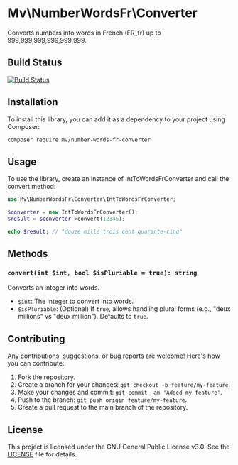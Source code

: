 # Mv\NumberWordsFr\Converter

Converts numbers into words in French (FR_fr) up to 999,999,999,999,999,999.

## Build Status

[![Build Status](https://app.travis-ci.com/phpmike/MvNumberWordsFrConverter.svg?branch=master)](https://app.travis-ci.com/phpmike/MvNumberWordsFrConverter)


## Installation

To install this library, you can add it as a dependency to your project using Composer:

```bash
composer require mv/number-words-fr-converter
```

## Usage

To use the library, create an instance of IntToWordsFrConverter and call the convert method:

```php
use Mv\NumberWordsFr\Converter\IntToWordsFrConverter;

$converter = new IntToWordsFrConverter();
$result = $converter->convert(12345);

echo $result; // "douze mille trois cent quarante-cinq"
```

## Methods

### `convert(int $int, bool $isPluriable = true): string`

Converts an integer into words.

- `$int`: The integer to convert into words.
- `$isPluriable`: (Optional) If `true`, allows handling plural forms (e.g., "deux millions" vs "deux million"). Defaults to `true`.

## Contributing

Any contributions, suggestions, or bug reports are welcome! Here's how you can contribute:

1. Fork the repository.
2. Create a branch for your changes: `git checkout -b feature/my-feature`.
3. Make your changes and commit: `git commit -am 'Added my feature'`.
4. Push to the branch: `git push origin feature/my-feature`.
5. Create a pull request to the main branch of the repository.

## License

This project is licensed under the GNU General Public License v3.0. See the [LICENSE](LICENSE) file for details.


